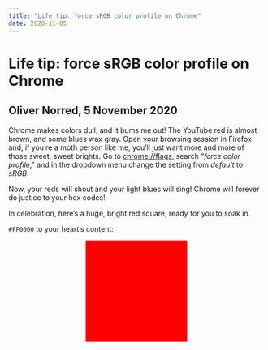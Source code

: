 ```yaml
---
title: "Life tip: force sRGB color profile on Chrome"
date: 2020-11-05
---
```


# Life tip: force sRGB color profile on Chrome
## Oliver Norred, 5 November 2020

Chrome makes colors dull, and it bums me out! The YouTube red is almost brown, and some blues wax gray. Open your browsing session in Firefox and, if you’re a moth person like me, you’ll just want more and more of those sweet, sweet brights. Go to [chrome://flags](chrome://flags), search “*force color profile*,” and in the dropdown menu change the setting from *default* to *sRGB*.

Now, your reds will shout and your light blues will sing! Chrome will forever do justice to your hex codes!

In celebration, here’s a huge, bright red square, ready for you to soak in.

`#FF0000` to your heart’s content:

<div style="
background-color: #ff0000;
width: 200px;
height: 200px;
margin: auto;
border-radius:0;
"></div>